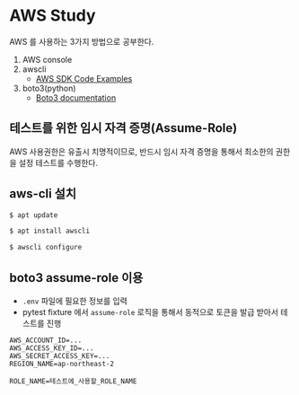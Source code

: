 # AWS Study

AWS 를 사용하는 3가지 방법으로 공부한다.

1. AWS console
2. awscli
    - [AWS SDK Code Examples](https://github.com/awsdocs/aws-doc-sdk-examples)
3. boto3(python)
    - [Boto3 documentation](https://boto3.amazonaws.com/v1/documentation/api/latest/index.html)

## 테스트를 위한 임시 자격 증명(Assume-Role)

AWS 사용권한은 유출시 치명적이므로, 반드시 임시 자격 증명을 통해서 최소한의 권한을 설정 테스트를 수행한다.

## aws-cli 설치

```bash
$ apt update

$ apt install awscli
```

```bash
$ awscli configure
```

## boto3 assume-role 이용

- `.env` 파일에 필요한 정보를 입력
- pytest fixture 에서 `assume-role` 로직을 통해서 동적으로 토큰을 발급 받아서 테스트를 진행

```text
AWS_ACCOUNT_ID=...
AWS_ACCESS_KEY_ID=...
AWS_SECRET_ACCESS_KEY=...
REGION_NAME=ap-northeast-2

ROLE_NAME=테스트에_사용할_ROLE_NAME
```
